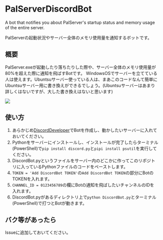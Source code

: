 # PalServerDiscordBot
A bot that notifies you about PalServer's startup status and memory usage of the entire server.

PalServerの起動状況やサーバー全体のメモリ使用量を通知するボットです。

## 概要
PalServer.exeが起動したり落ちたりした際や、サーバー全体のメモリ使用量が80%を超えた際に通知を飛ばすBotです。
WindowsOSでサーバーを立てている人は使えます。Ubuntsuサーバー使っている人は、まあこのコードなんて簡単にUbuntsuサーバー用に書き換えができるでしょう。(Ubuntsuサーバーはあまり詳しくはないですが、大した書き換えはないと思います)

![](https://helkun.dev/image/works/PalServerDiscordBot.png)

## 使い方
1. あらかじめ[DiscordDeveloper](https://discord.com/developers/applications)でBotを作成し、動かしたいサーバーに入れておいてください。
2. Pythonをサーバーにインストールし、インストールが完了したらターミナル(PowerShell)で`pip install discord.py`と`pipi install psutil`を実行してください。
3. DiscordBot.pyというファイルをサーバー内のどこかに作ってこのリポジトリに入っているPythonファイルのコードをペーストします。
4. `TOKEN = 'Add DiscordBot TOKEN'`の`Add DiscordBot TOKEN`の部分にBotのTOKENを入れます。
5. `CHANNEL_ID = 0123456789`の欄にBotの通知を飛ばしたいチャンネルのIDを入れます。
6. DiscordBot.pyがあるディレクトリ上で`python DiscordBot.py`とターミナル(PowerShell)で打つとBotが動きます。

## バク等があったら
Issueに追加しておいてください。
